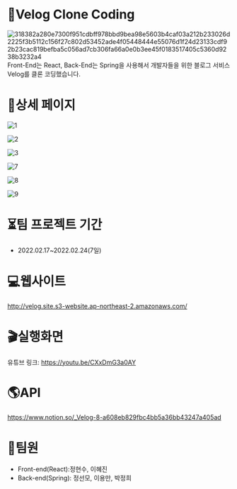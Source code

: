 # 🎈Velog Clone Coding
![318382a280e7300f951cdbff978bbd9bea98e5603b4caf03a212b233026d2225f3b5112c156f27c802d53452ade4f05448444e55076d1f24d23133cdf92b23cac819befba5c056ad7cb306fa66a0e0b3ee45f0183517405c5360d9238b3232a4](https://user-images.githubusercontent.com/80885540/155510423-cead68e7-8ea8-468f-bbfc-22bcf720b120.png)
Front-End는 React, Back-End는 Spring을 사용해서
개발자들을 위한 블로그 서비스 Velog를 클론 코딩했습니다.

# 📃상세 페이지
![1](https://user-images.githubusercontent.com/80885540/155523943-4a001f91-37e5-4f84-8fd3-5e86459dab5a.PNG)

![2](https://user-images.githubusercontent.com/80885540/155523955-9715ddd3-e335-4338-837f-ab3dc78fe4c7.PNG)

![3](https://user-images.githubusercontent.com/80885540/155523975-7d8f0ba9-e3ef-45dd-9c1f-2f39980dc15d.PNG)

![7](https://user-images.githubusercontent.com/80885540/155526771-d69c4e09-29ba-4336-8b69-936a713cc85c.PNG)

![8](https://user-images.githubusercontent.com/80885540/155526786-94e8bc6b-1501-4833-a452-262e01873b28.PNG)

![9](https://user-images.githubusercontent.com/80885540/155526793-2457fa85-6906-4294-881f-3a882e535b40.PNG)

# ⏳팀 프로젝트 기간
* 2022.02.17~2022.02.24(7일)

# 💻웹사이트
http://velog.site.s3-website.ap-northeast-2.amazonaws.com/

# 🎬실행화면
유튜브 링크: https://youtu.be/CXxDmG3a0AY

# 🌎API
https://www.notion.so/_Velog-8-a608eb829fbc4bb5a36bb43247a405ad

# 🙋팀원
* Front-end(React):정현수, 이혜진
* Back-end(Spring): 정선모, 이용만, 박정희

